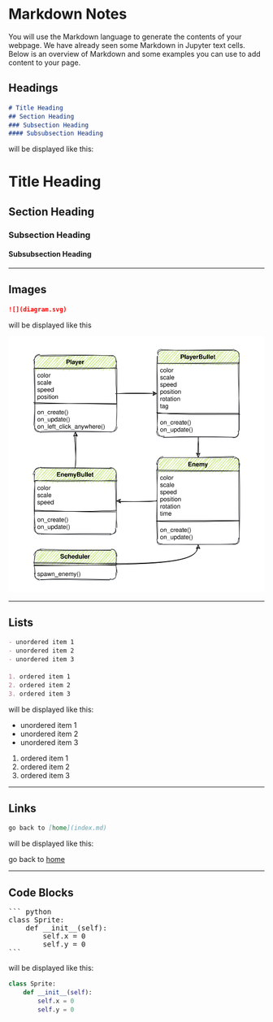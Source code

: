 <link rel="stylesheet" type="text/css" media="all" href="style.css" />

# Markdown Notes

You will use the Markdown language to generate the contents of your webpage. We have already seen some Markdown in Jupyter text cells. Below is an overview of Markdown and some examples you can use to add content to your page.

## Headings

``` markdown
# Title Heading
## Section Heading
### Subsection Heading
#### Subsubsection Heading
```

will be displayed like this:

# Title Heading
## Section Heading
### Subsection Heading
#### Subsubsection Heading

---

## Images

``` markdown
![](diagram.svg)
```
will be displayed like this

![](diagram.svg)

---
## Lists

``` markdown
- unordered item 1
- unordered item 2
- unordered item 3

1. ordered item 1
2. ordered item 2
3. ordered item 3
```

will be displayed like this:

- unordered item 1
- unordered item 2
- unordered item 3

1. ordered item 1
2. ordered item 2
3. ordered item 3

---
## Links

``` markdown
go back to [home](index.md)
```

will be displayed like this:

go back to [home](index.md)

---

## Code Blocks

<pre>
``` python
class Sprite:
    def __init__(self):
        self.x = 0
        self.y = 0
```
</pre>

will be displayed like this:

``` python
class Sprite:
    def __init__(self):
        self.x = 0
        self.y = 0
